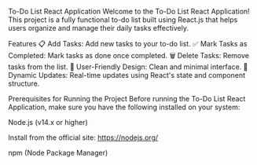 To-Do List React Application
Welcome to the To-Do List React Application! This project is a fully functional to-do list built using React.js that helps users organize and manage their daily tasks effectively.

Features
📋 Add Tasks: Add new tasks to your to-do list.
✅ Mark Tasks as Completed: Mark tasks as done once completed.
🗑️ Delete Tasks: Remove tasks from the list.
🎨 User-Friendly Design: Clean and minimal interface.
🔄 Dynamic Updates: Real-time updates using React's state and component structure.

Prerequisites for Running the Project
Before running the To-Do List React Application, make sure you have the following installed on your system:

Node.js (v14.x or higher)

Install from the official site: https://nodejs.org/

npm (Node Package Manager)


